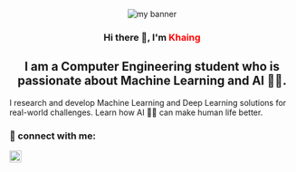 <!--
**KhaingNaing/KhaingNaing** is a ✨ _special_ ✨ repository because its `README.md` (this file) appears on your GitHub profile.

Here are some ideas to get you started:

- 🔭 I’m currently working on ...
- 🌱 I’m currently learning ...
- 👯 I’m looking to collaborate on ...
- 🤔 I’m looking for help with ...
- 💬 Ask me about ...
- 📫 How to reach me: ...
- 😄 Pronouns: ...
- ⚡ Fun fact: ...
-->
<p align="center">
<img src="https://github.com/KhaingNaing/KhaingNaing/assets/43476027/d4f9619c-2921-4949-92df-b1a6ee9e9eb5" alt="my banner">
</p>

<h3 align="center">
Hi there 👋, I'm <span style='color: red;'>Khaing</span> 
</h3>

<h2 align="center">
I am a Computer Engineering student who is passionate about Machine Learning and AI 🤖🧠.
</h2>

I research and develop Machine Learning and Deep Learning solutions for real-world challenges. Learn how AI 🦾🤖 can make human life better.

### 🤝 connect with me:
<a href="https://www.linkedin.com/in/khaingnaing/"><img align="left" src="https://raw.githubusercontent.com/KhaingNaing/KhaingNaing/linkedin.svg" alt="Khaing | LinkedIn" width="21px"/></a>
